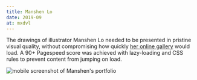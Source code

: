 ```yaml
---
title: Manshen Lo
date: 2019-09
at: mxdvl
---
```


The drawings of illustrator Manshen Lo needed to be presented in pristine visual quality, without compromising how quickly [her online gallery][] would load. A 90+ Pagespeed score was achieved with lazy-loading and CSS rules to prevent content from jumping on load.

![mobile screenshot of Manshen's portfolio](mobile-screenshot.png)

[her online gallery]: https://www.manshenlo.com/